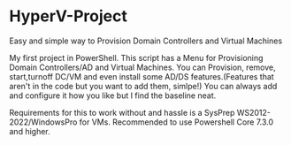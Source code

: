 # HyperV-Project
Easy and simple way to Provision Domain Controllers and Virtual Machines

My first project in PowerShell.
This script has a Menu for Provisioning Domain Controllers/AD and Virtual Machines.
You can Provision, remove, start,turnoff DC/VM and even install some AD/DS features.(Features that aren't in the code but you want to add them, simlpe!) 
You can always add and configure it how you like but I find the baseline neat.

Requirements for this to work without and hassle is a SysPrep WS2012-2022/WindowsPro for VMs.
Recommended to use Powershell Core 7.3.0 and higher.
